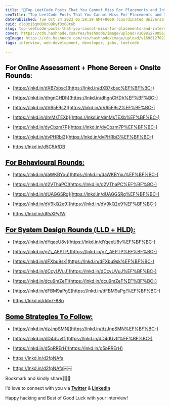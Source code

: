 ```yaml
---
title: "🚨Top LeetCode Posts That You Cannot Miss For Placements and Interviews🚨"
seoTitle: "Top LeetCode Posts That You Cannot Miss For Placements and Interviews"
datePublished: Tue Oct 24 2023 05:58:29 GMT+0000 (Coordinated Universal Time)
cuid: clo3x1bqn000c08kyf3x68t6b
slug: top-leetcode-posts-that-you-cannot-miss-for-placements-and-interviews
cover: https://cdn.hashnode.com/res/hashnode/image/upload/v1698127005632/4f75a269-1db5-44fa-8cb1-7601a0514f13.png
ogImage: https://cdn.hashnode.com/res/hashnode/image/upload/v1698127022071/c68a013d-af04-4ddb-9547-5354f38bf85d.png
tags: interview, web-development, developer, jobs, leetcode

---
```


## 𝐅𝐨𝐫 𝐎𝐧𝐥𝐢𝐧𝐞 𝐀𝐬𝐬𝐞𝐬𝐬𝐦𝐞𝐧𝐭 + 𝐏𝐡𝐨𝐧𝐞 𝐒𝐜𝐫𝐞𝐞𝐧 + 𝐎𝐧𝐬𝐢𝐭𝐞 𝐑𝐨𝐮𝐧𝐝𝐬:

* [https://lnkd.in/dXB7xbsc](https://lnkd.in/dXB7xbsc%EF%BF%BC-)
    
* [https://lnkd.in/dhgnCHDh](https://lnkd.in/dhgnCHDh%EF%BF%BC-)
    
* [https://lnkd.in/dV65F9s2](https://lnkd.in/dV65F9s2%EF%BF%BC-)
    
* [https://lnkd.in/dmMsTEXb](https://lnkd.in/dmMsTEXb%EF%BF%BC-)
    
* [https://lnkd.in/dyCbzm7P](https://lnkd.in/dyCbzm7P%EF%BF%BC-)
    
* [https://lnkd.in/dvPHRbi3](https://lnkd.in/dvPHRbi3%EF%BF%BC-)
    
* https://lnkd.in/d5C5AfDB
    

## [𝐅𝐨𝐫 𝐁𝐞𝐡𝐚𝐯𝐢𝐨𝐮𝐫𝐚𝐥 𝐑𝐨𝐮𝐧𝐝𝐬:](https://lnkd.in/d5C5AfDB￼￼2)

* [https://lnkd.in/daWKBYxu](https://lnkd.in/daWKBYxu%EF%BF%BC-)
    
* [https://lnkd.in/d2VThaPC](https://lnkd.in/d2VThaPC%EF%BF%BC-)
    
* [https://lnkd.in/dUAGGSRg](https://lnkd.in/dUAGGSRg%EF%BF%BC-)
    
* [https://lnkd.in/dV9kQ2e9](https://lnkd.in/dV9kQ2e9%EF%BF%BC-)
    
* https://lnkd.in/dRsXPyfW
    

## [𝐅𝐨𝐫 𝐒𝐲𝐬𝐭𝐞𝐦 𝐃𝐞𝐬𝐢𝐠𝐧 𝐑𝐨𝐮𝐧𝐝𝐬 (𝐋𝐋𝐃 + 𝐇𝐋𝐃):](https://lnkd.in/dRsXPyfW￼￼3)

* [https://lnkd.in/dYqeeU8v](https://lnkd.in/dYqeeU8v%EF%BF%BC-)
    
* [https://lnkd.in/gZ\_AEPTP](https://lnkd.in/gZ_AEPTP%EF%BF%BC-)
    
* [https://lnkd.in/dFXbu9sk](https://lnkd.in/dFXbu9sk%EF%BF%BC-)
    
* [https://lnkd.in/dCcyUVuJ](https://lnkd.in/dCcyUVuJ%EF%BF%BC-)
    
* [https://lnkd.in/dcu9mZeF](https://lnkd.in/dcu9mZeF%EF%BF%BC-)
    
* [https://lnkd.in/dFBM9aPg!](https://lnkd.in/dFBM9aPg!%EF%BF%BC-)
    
* https://lnkd.in/ddv7-88p
    

## [𝐒𝐨𝐦𝐞 𝐒𝐭𝐫𝐚𝐭𝐞𝐠𝐢𝐞𝐬 𝐓𝐨 𝐅𝐨𝐥𝐥𝐨𝐰:](https://lnkd.in/ddv7-88p￼￼4)

* [https://lnkd.in/dzJnpSMN](https://lnkd.in/dzJnpSMN%EF%BF%BC-)
    
* [https://lnkd.in/dD4dUvtf](https://lnkd.in/dD4dUvtf%EF%BF%BC-)
    
* [https://lnkd.in/d5pRRErH](https://lnkd.in/d5pRRErH)
    
* https://lnkd.in/d2fpNAfa
    
* https://lnkd.in/d2fpNAfa￼￼
    

Bookmark and kindly share🙌🏻💯

I'd love to connect with you via [**Twitter**](https://twitter.com/bonaogeto) & [**LinkedIn**](https://www.linkedin.com/in/bonaventureogeto/)

Happy hacking and Best of Good Luck with your interview!